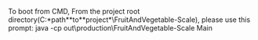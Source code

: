 To boot from CMD, From the project root directory(C:\*path*\*to*\*project*\FruitAndVegetable-Scale), please use this prompt: 
java -cp out\production\FruitAndVegetable-Scale Main